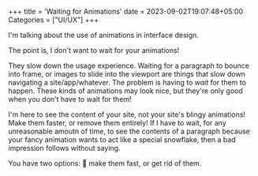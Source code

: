 +++
title = 'Waiting for Animations'
date = 2023-09-02T19:07:48+05:00
Categories = ["UI/UX"]
+++

I'm talking about the use of animations in interface design.

The point is, I don't want to wait for your animations!

They slow down the usage experience. Waiting for a paragraph to bounce into frame, or images to slide into the viewport are things that slow down navigating a site/app/whatever. The problem is having to *wait* for them to happen. These kinds of animations may look nice, but they're only good when you don't have to wait for them!

I'm here to see the content of your site, not your site's blingy animations! Make them faster, or remove them entirely! If I have to wait, for any unreasonable amoutn of time, to see the contents of a paragraph because your fancy animation wants to act like a special snowflake, then a bad impression follows without saying.

You have two options: 🔫 make them fast, or get rid of them.

